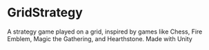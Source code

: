 # GridStrategy
A strategy game played on a grid, inspired by games like Chess, Fire Emblem, Magic the Gathering, and Hearthstone. Made with Unity
